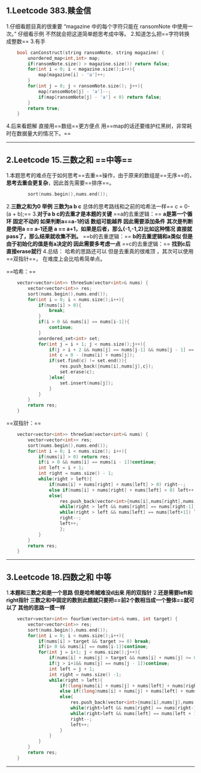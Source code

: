 ## 1.Leetcode 383.赎金信
1.仔细看题目真的很重要
“magazine 中的每个字符只能在 ransomNote 中使用一次。”
仔细看示例 不然就会把这道简单题思考成中等。
2.知道怎么把==字符转换成整数==
3.有手
```cpp
	bool canConstruct(string ransomNote, string magazine) {
        unordered_map<int,int> map;
        if(ransomNote.size() > magazine.size()) return false;
        for(int i = 0; i < magazine.size();i++){
            map[magazine[i] - 'a']++;
        }
        for(int j = 0; j < ransomNote.size(); j++){
            map[ransomNote[j] - 'a']--;
            if(map[ransomNote[j] - 'a'] < 0) return false;
        }
        return true;
    }
```
4.后来看题解 直接用==数组==更方便点
用==map的话还要维护红黑树，非常耗时在数据量大的情况下。==

--------------------

## 2.Leetcode 15.三数之和 ==中等==
1.本题思考的难点在于如何思考==去重==操作，由于原来的数组是==无序==的，**思考去重会更复杂**，因此首先需要==排序==。
```cpp
        sort(nums.begin(),nums.end());
```
2.**三数之和为0 举例 三数为a b c**
总体的思考路线和之前的哈希法一样== c = 0-(a + b);==
3.**对于a b c的去重才是本题的关键**
==a的去重逻辑：==
**a是第一个循环 固定不动的 如果判断a==a-1的话 数组可能越界 因此需要添加条件**
**其次是判断是使用a == a-1还是 a == a+1，如果是后者，那么{-1,-1,2}比如这种情况 直接就pass了，那么结果就收集不到。**
==b的去重逻辑：==
**b的去重逻辑和a类似 但是由于初始化的值是有a决定的 因此需要多考虑一点**
==c的去重逻辑：==
**找到c后 直接erase就行**
4.总结：
哈希的思路还可以 但是去重真的很难顶 ，其次可以使用==双指针==， 在难度上会比哈希简单点。

==哈希：==
```cpp
	vector<vector<int>> threeSum(vector<int>& nums) {
        vector<vector<int>> res;
        sort(nums.begin(),nums.end());
        for(int i = 0; i < nums.size();i++){
            if(nums[i] > 0){
                break;
            }
            if(i > 0 && nums[i] == nums[i-1]){
                continue;
            }
            unordered_set<int> set;
            for(int j = i + 1; j < nums.size();j++){
                if(j > i + 2 && nums[j] == nums[j-1] && nums[j - 1] == nums[j - 2])continue;
                int c = 0 - (nums[i] + nums[j]);
                if(set.find(c) != set.end()){
                    res.push_back({nums[i],nums[j],c});
                    set.erase(c);
                }else{
                    set.insert(nums[j]);
                }
            }
        }
        return res;
    }
```

==双指针：==
```cpp
	vector<vector<int>> threeSum(vector<int>& nums) {
        vector<vector<int>> res;
        sort(nums.begin(),nums.end());
        for(int i = 0; i < nums.size(); i++){
            if(nums[i] > 0) return res;
            if(i > 0 && nums[i] == nums[i - 1])continue;
            int left = i + 1;
            int right = nums.size() - 1;
            while(right > left){
                if(nums[i] + nums[right] + nums[left] > 0) right--;
                else if(nums[i] + nums[right] + nums[left] < 0) left++;
                else{
                    res.push_back(vector<int>{nums[i],nums[right],nums[left]});
                    while(right > left && nums[right] == nums[right-1]) right--;
                    while(right > left && nums[left] == nums[left+1]) left++;
                    right--;
                    left++;
                    };            
            }
        }
        return res;
    }
```

------------------

## 3.Leetcode 18.四数之和 中等
1.**本题和三数之和是一个思路 但是哈希贼难没d出来 用的双指针**
2.**还是需要left和right指针 三数之和中固定的数到此题就只要把==前2个数相当成一个整体==就可以了 其他的思路一摸一样**
```cpp
	vector<vector<int>> fourSum(vector<int>& nums, int target) {
        vector<vector<int>> res;
        sort(nums.begin(),nums.end());
        for(int i = 0; i < nums.size();i++){
            if(nums[i] > target && target >= 0) break;
            if(i> 0 && nums[i] == nums[i-1])continue;
            for(int j = i+1; j < nums.size();j++){
                if(nums[i] + nums[j] > target && nums[i] + nums[j] >= 0)break;
                if(j > i+1&& nums[j] == nums[j - 1])continue;
                int left = j + 1;
                int right = nums.size() -1;
                while(right > left){
                    if((long)nums[i] + nums[j] + nums[left] + nums[right] > target) right--;
                    else if((long)nums[i] + nums[j] + nums[left] + nums[right] < target) left++;
                    else{
                        res.push_back(vector<int>{nums[i],nums[j],nums[left],nums[right]});
                        while(right>left && nums[right] == nums[right-1]) right--;
                        while(right>left && nums[left] == nums[left + 1]) left++;
                        right--;
                        left++;
                    }
                }
            }
        }
        return res;
    }
```
----------------------
